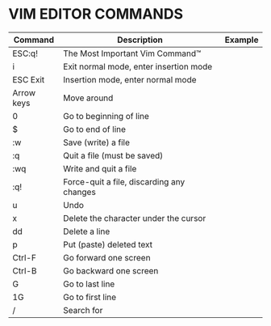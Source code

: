 # VIM EDITOR COMMANDS


| Command							     | Description																	   | Example                      |
|--------------------------|-------------------------------------------------|------------------------------|
| ESC:q!					         | The Most Important Vim Command™                 |                              |
| i							           | Exit normal mode, enter insertion mode          |                              |
| ESC	Exit 				         | Insertion mode, enter normal mode               |                              |
| Arrow keys			         | Move around                                     |                              |
| 0							           | Go to beginning of line                         |                              |
| $						             | Go to end of line                               |                              |
| :w						           | Save (write) a file                             |                              |
| :q							         | Quit a file (must be saved)                     |                              |
| :wq						           | Write and quit a file                           |                              |
| :q!						           | Force-quit a file, discarding any changes       |                              |
| u						             | Undo                                            |                              |
| x							           | Delete the character under the cursor           |                              |
| dd						           | Delete a line                                   |                              |
| p							           | Put (paste) deleted text                        |                              |
| Ctrl-F					         | Go forward one screen                           |                              |
| Ctrl-B					         | Go backward one screen                          |                              |
| G							           | Go to last line                                 |                              |
| 1G						           | Go to first line                                |                              |
| /<string>				         | Search for <string>                             |                              |
